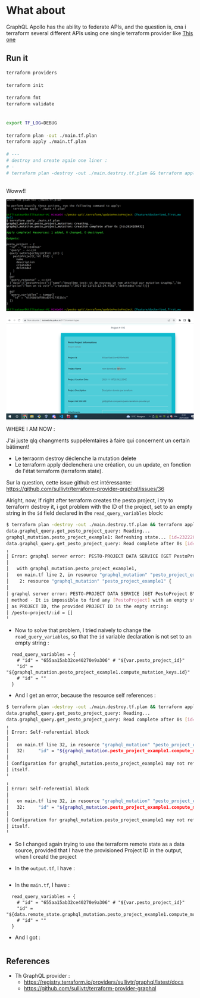 # What about

GraphQL Apollo has the ability to federate APIs, and the question is, cna i terraform several different APIs using one single terraform provider like [This one](https://registry.terraform.io/providers/sullivtr/graphql/latest/docs)

## Run it

```bash
terraform providers

terraform init

terraform fmt
terraform validate


export TF_LOG=DEBUG

terraform plan -out ./main.tf.plan
terraform apply ./main.tf.plan

# ---
# destroy and create again one liner :
# - 
# terraform plan -destroy -out ./main.destroy.tf.plan && terraform apply ./main.destroy.tf.plan && terraform plan -out ./main.tf.plan && terraform apply ./main.tf.plan



```

Woww!!

![teraform output](../docs/images/first_pesto_project_i_terraformed_woooowwwww2.PNG)

![wow its really createddd](../docs/images/first_pesto_project_i_terraformed_woooowwwww1.PNG)

WHERE I AM NOW :

J'ai juste qlq changments suppélemtaires à faire qui concernent un certain bâtiment!

* Le terraorm destroy déclenche la mutation delete
* Le terraform apply déclenchera une création, ou un update, en fonction de l'état terraform (terraform state).

Sur la question, cette issue github est intéressante: https://github.com/sullivtr/terraform-provider-graphql/issues/36

Alright, now, If right after terraform creates the pesto project, i try to terraform destroy it, i got  problem with the ID of the project, set to an empty string in the `id` field declared in the  `read_query_variables` block:

```bash
$ terraform plan -destroy -out ./main.destroy.tf.plan && terraform apply ./main.destroy.tf.plan
data.graphql_query.get_pesto_project_query: Reading...
graphql_mutation.pesto_project_example1: Refreshing state... [id=2322205397]
data.graphql_query.get_pesto_project_query: Read complete after 0s [id=2694010551]
╷
│ Error: graphql server error: PESTO-PROJECT DATA SERVICE [GET PestoProject BY ID] method - It is impossible to find any [PestoProject] with an empty string as PROJECT ID, the provided PROJECT ID is the empty string: /pesto-project/:id = []
│
│   with graphql_mutation.pesto_project_example1,
│   on main.tf line 2, in resource "graphql_mutation" "pesto_project_example1":
│    2: resource "graphql_mutation" "pesto_project_example1" {
│
│ graphql server error: PESTO-PROJECT DATA SERVICE [GET PestoProject BY ID]
│ method - It is impossible to find any [PestoProject] with an empty string
│ as PROJECT ID, the provided PROJECT ID is the empty string:
│ /pesto-project/:id = []
╵
```

* Now to solve that problem, I tried naively to change the `read_query_variables`, so that the `id` variable declaration is not set to an empty string :

```Hcl
  read_query_variables = {
    # "id" = "655aa15ab32ce40270e9a306" # "${var.pesto_project_id}"
    "id" = "${graphql_mutation.pesto_project_example1.compute_mutation_keys.id}"
    # "id" = ""
  }
```

* And I get an error, because the resource self references :

```bash
$ terraform plan -destroy -out ./main.destroy.tf.plan && terraform apply ./main.destroy.tf.plan
data.graphql_query.get_pesto_project_query: Reading...
data.graphql_query.get_pesto_project_query: Read complete after 0s [id=681099646]
╷
│ Error: Self-referential block
│
│   on main.tf line 32, in resource "graphql_mutation" "pesto_project_example1":
│   32:     "id" = "${graphql_mutation.pesto_project_example1.compute_mutation_keys.id}"
│
│ Configuration for graphql_mutation.pesto_project_example1 may not refer to
│ itself.
╵
╷
│ Error: Self-referential block
│
│   on main.tf line 32, in resource "graphql_mutation" "pesto_project_example1":
│   32:     "id" = "${graphql_mutation.pesto_project_example1.compute_mutation_keys.id}"
│
│ Configuration for graphql_mutation.pesto_project_example1 may not refer to
│ itself.
╵
```

* So I changed again trying to use the terraform remote state as a data source, provided that I have the provisioned Project ID in the output, when I creatd the project

* In the `output.tf`, I have :

```Hcl

```

* In the `main.tf`, I have :

```Hcl
  read_query_variables = {
    # "id" = "655aa15ab32ce40270e9a306" # "${var.pesto_project_id}"
    "id" = "${data.remote_state.graphql_mutation.pesto_project_example1.compute_mutation_keys.id}"
    # "id" = ""
  }
```

* And I got : 

```bash

```

## References

* Th GraphQL provider :
  * https://registry.terraform.io/providers/sullivtr/graphql/latest/docs
  * https://github.com/sullivtr/terraform-provider-graphql